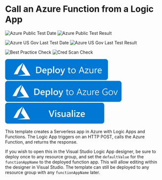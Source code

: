 # Call an Azure Function from a Logic App

![Azure Public Test Date](https://azurequickstartsservice.blob.core.windows.net/badges/101-logic-app-and-function-app/PublicLastTestDate.svg)
![Azure Public Test Result](https://azurequickstartsservice.blob.core.windows.net/badges/101-logic-app-and-function-app/PublicDeployment.svg)

![Azure US Gov Last Test Date](https://azurequickstartsservice.blob.core.windows.net/badges/101-logic-app-and-function-app/FairfaxLastTestDate.svg)
![Azure US Gov Last Test Result](https://azurequickstartsservice.blob.core.windows.net/badges/101-logic-app-and-function-app/FairfaxDeployment.svg)

![Best Practice Check](https://azurequickstartsservice.blob.core.windows.net/badges/101-logic-app-and-function-app/BestPracticeResult.svg)
![Cred Scan Check](https://azurequickstartsservice.blob.core.windows.net/badges/101-logic-app-and-function-app/CredScanResult.svg)

[![Deploy To Azure](https://raw.githubusercontent.com/Azure/azure-quickstart-templates/master/1-CONTRIBUTION-GUIDE/images/deploytoazure.svg?sanitize=true)](https://portal.azure.com/#create/Microsoft.Template/uri/https%3A%2F%2Fraw.githubusercontent.com%2FAzure%2Fazure-quickstart-templates%2Fmaster%2F101-logic-app-and-function-app%2Fazuredeploy.json)
[![Deploy To Azure US Gov](https://raw.githubusercontent.com/Azure/azure-quickstart-templates/master/1-CONTRIBUTION-GUIDE/images/deploytoazuregov.svg?sanitize=true)](https://portal.azure.us/#create/Microsoft.Template/uri/https%3A%2F%2Fraw.githubusercontent.com%2FAzure%2Fazure-quickstart-templates%2Fmaster%2F201-logic-app-transform-function%2Fazuredeploy.json)
[![Visualize](https://raw.githubusercontent.com/Azure/azure-quickstart-templates/master/1-CONTRIBUTION-GUIDE/images/visualizebutton.svg?sanitize=true)](http://armviz.io/#/?load=https%3A%2F%2Fraw.githubusercontent.com%2FAzure%2Fazure-quickstart-templates%2Fmaster%2F101-logic-app-and-function-app%2Fazuredeploy.json)

This template creates a Serverless app in Azure with Logic Apps and Functions.  The Logic App triggers on an HTTP POST, calls the Azure Function, and returns the response.

If you wish to open this in the Visual Studio Logic App designer, be sure to deploy once to any resource group, and set the `defaultValue` for the `functionAppName` to the deployed function app.  This will allow editing within the designer in Visual Studio.  The template can still be deployed to any resource group with any `functionAppName` later.
